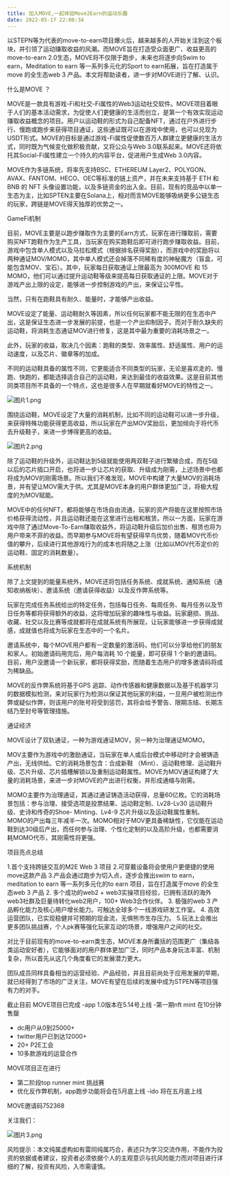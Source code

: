 ```yaml
---
title: 加入MOVE,一起体验Move2Earn的运动乐趣
date: 2022-05-17 22:00:34
---
```

以STEPN等为代表的move-to-earn项目爆火后，越来越多的人开始关注到这个板块，并引领了运动赚取收益的风潮。而MOVE旨在打造受众面更广、收益更高的move-to-earn 2.0生态，MOVE将不仅限于跑步，未来也将逐步向Swim to earn，Meditation to earn 等一系列多元化的Sport to earn拓展，旨在打造属于move 的全生态web 3 产品。本文将帮助读者，进一步对MOVE进行了解、认识。

什么是MOVE ？

MOVE是一款具有游戏-Fi和社交-Fi属性的Web3运动社交软件。MOVE项目着眼于人们的基本活动需求，为促使人们更健康的生活而创立，是第一个有效实现运动赚取收益概念的项目。用户以运动鞋的形式为自己配备NFT，通过在户外进行步行、慢跑或跑步来获得项目通证，这些通证既可以在游戏中使用，也可以兑现为USDT形式。MOVE的目标是通过游戏-Fi属性促使数百万人群建立更健康的生活方式，同时既为气候变化做积极贡献，又将公众与Web 3.0联系起来。MOVE还将依托其Social-Fi属性建立一个持久的内容平台，促进用户生成Web 3.0内容。

MOVE作为多链系统，将率先支持BSC、ETHEREUM Layer2、POLYGON、AVAX、FANTOM、HECO、OEC等标准的链上资产，并在未来支持基于 ETH 和 BNB 的 NFT 头像设置功能，以及多链资金的出入金。目前，现有的竞品中以单一生态为主，比如SPTEN主要在Solana上，相对而言MOVE能够吸纳更多公链生态的玩家，跨链是MOVE得天独厚的优势之一。

GameFi机制

目前，MOVE主要是以跑步赚取作为主要的Earn方式，玩家在进行赚取前，需要购买NFT跑鞋作为生产工具，当玩家在购买跑鞋后即可进行跑步赚取收益。目前，游戏中包含单人模式以及马拉松模式（根据排名获得奖励），而游戏中的奖励将以两种通证MOV/MOMO，其中单人模式还会掉落不同稀有度的神秘魔方（盲盒，可能包含MOV、宝石）。其中，玩家每日获取通证上限最高为 300MOVE 和 15 MOMO，他们可以通过提升运动鞋等级来提高每日获取通证的上限。MOVE对于游戏产出上限的设定，能够进一步控制游戏的产出，来保证公平性。

当然，只有在跑鞋具有耐久、能量时，才能够产出收益。

MOVE设定了能量、运动鞋耐久等因素，所以任何玩家都不能无限的在生态中产出，这是保证生态进一步发展的前提，也是一个产出抑制因子。而对于耐久缺失的运动鞋，将消耗生态通证MOV进行修复，这是其中最为重要的消耗场景之一。

此外，玩家的收益，取决几个因素：跑鞋的类型、效率属性、舒适属性、用户的运动速度，以及芯片、徽章等的加成。

不同的运动鞋具备的属性不同，它更能适合不同类型的玩家，无论是喜欢走的、慢跑、快跑的，都能选择适合自己的运动鞋，来达到最佳的收益效果。这是目前其他同类项目所不具备的一个特点，这也是很多人在早期就看好MOVE的特性之一。

![图片1.png](https://smartsignature-img.oss-cn-hongkong.aliyuncs.com/article/2022/05/17/57d9c067be9d22d6c75116b8b514fd09.png)

围绕运动鞋，MOVE设定了大量的消耗机制，比如不同的运动鞋可以进一步升级，来获得特殊功能获得更高收益，所以玩家在产出MOV奖励后，更加倾向于将代币去升级鞋子，来进一步博得更高的收益。

![图片2.png](https://smartsignature-img.oss-cn-hongkong.aliyuncs.com/article/2022/05/17/340e44bd361b18a67adadb7f97e47934.png)

除了运动鞋的升级外，运动鞋达到5级就能使用两双鞋子进行繁殖合成，而在5级以后的芯片插口开启，也将进一步让芯片的获取、升级成为刚需，上述场景中也都将成为MOV的刚需场景。所以我们不难发现，MOVE中构建了大量MOV的消耗场景，并有望让MOV需大于供。尤其是MOVE本身的用户群体更加广泛，将极大程度的为MOV赋能。

MOVE中的任何NFT，都将能够在市场自由流通，玩家的资产将能在这里按照市场价格获得流动性，并且运动鞋还能在这里进行出租和租赁。所以一方面，玩家在游戏中除了通过Move-To-Earn赚取收益外，将运动鞋升级后加价出售、租赁也将为用户带来不菲的收益。而早期参与MOVE将有望获得早鸟优势，随着MOV代币价值的攀升，后续进行其他游戏行为的成本也将随之上涨（比如以MOV代币定价的运动鞋、固定的消耗数量）。

系统机制

除了上文提到的能量系统外，MOVE还将包括任务系统、成就系统、通知系统（通知收纳板块）、邀请系统（邀请获得收益）以及反作弊系统等。

玩家在完成任务系统给出的特定任务，包括每日任务、每周任务、每月任务以及节日任务等都将获得额外的收益，这将增加玩家的趣味性与收益。玩家磨损、挑战、收藏、社交以及比赛等成就都将在成就系统有所展现，让玩家能够进一步获得成就感，成就值也将成为玩家在生态中的一个名片。

邀请系统中，每个MOVE用户都有一定数量的激活码，他们可以分享给他们的朋友和家人。初始邀请码用完后，用户每消耗 10 个能量，即可获得 1 个新的邀请码。目前，用户没邀请一个新玩家，都将获得奖励，而随着生态用户的增多邀请码将成为稀缺品。

MOVE的反作弊系统将基于GPS 追踪、动作传感器和健康数据以及基于机器学习的数据模拟检测，来对玩家行为检测以保证其他玩家的利益，一旦用户被检测出作弊或疑似作弊，则该用户的账号将受到惩罚，其将会给予警告、限期冻结、长期冻结乃至封号等管理措施。

通证经济

MOVE设计了双轨通证，一种为游戏通证MOV，另一种为治理通证MOMO。

MOV主要作为游戏中的激励通证，当玩家在单人或后台模式中移动时才会被铸造产出，无线供给。它的消耗场景包含：合成新鞋 （Mint）、运动鞋修理、运动鞋升级、芯片升级、芯片插槽解锁以及重制运动鞋属性。MOVE为MOV通证构建了大量的消耗场景，来进一步对MOVE的产出进行权衡，并形成通缩与刚需。

MOMO主要作为治理通证，其通过通证铸造活动获得，总量60亿枚。它的消耗场景包括：参与治理、接受选项是投票结果、运动鞋定制、Lv28-Lv30 运动鞋升级、史诗和传奇的Shoe- Minting、Lv4-9 芯片升级以及运动鞋属性重制。MOMO的产出每三年减半一次。MOMO相对于MOV更具备稀缺性，它仅能在运动鞋到达30级后产出，而任何参与治理、个性化定制的以及高阶升级，也都需要消耗MOMO代币，其刚需性将更强。

项目亮点总结

1.首个支持跨链交互的M2E Web 3 项目
2.可穿戴设备将会使用户更便捷的使用move这款产品
3.产品会通过跑步为切入点，逐步会推出swim to earn，meditation to earn 等一系列多元化的to earn 项目，旨在打造属于move 的全生态web 3 产品
2. 多个成功的web2 + web3实操项目经验，已拥有活跃的海外web3社群及巨量待转化web2用户，100+ Web3合作伙伴。
3. 极强的web 3 产品孵化能力及核心用户增长能力。可触达全球多个一线游戏研发工作室。
4. 高效运营团队，已实现稳健并可预期的现金流，无惧熊市生存压力。
5.玩法上会推出更多团队挑战赛，个人pk赛等强化玩家互动的场景，增强用户之间的社交。

对比于目前现有的move-to-earn类生态，MOVE本身所囊括的范围更广（集结各类运动安好者），它能够面对的用户群体更加广泛，同时产品本身玩法丰富、机制复杂，所以首先从这几个角度看它的发展潜力更大。

团队成员同样具备相当的运营经验、产品经验，并且目前尚处于应用发展的早期，就已经得到了市场的广泛关注，MOVE有望在后续的发展中成为STPEN等项目强有力的对手。

截止目前
MOVE项目已完成 
-app 1.0版本在5.14号上线
-第一期nft mint 在10分钟售罄
- dc用户从0到25000+
- twitter用户已到达12000+
- 20+ P2E工会
- 10多款游戏的运营合作

MOVE项目正在进行   
- 第二阶段top runner mint 挑战赛
- 优化反作弊机制，app跑步功能将会在5月底上线
-ido 将在五月底上线

MOVE邀请码752368

关注我们：

![图片3.png](https://smartsignature-img.oss-cn-hongkong.aliyuncs.com/article/2022/05/17/1d71841e9857436e28fe355d94ce668e.png)

风险提示：本文纯属虚构如有雷同纯属巧合，表述只为学习交流作用，不能作为投资的依据或者建议，投资者必须依据个人的主观意识与抗风险能力而对项目进行详细的了解，投资有风险，入市需谨慎。


